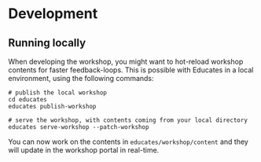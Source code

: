 # Development

## Running locally

When developing the workshop, you might want to hot-reload workshop
contents for faster feedback-loops. This is possible with Educates
in a local environment, using the following commands:

```console
# publish the local workshop
cd educates
educates publish-workshop

# serve the workshop, with contents coming from your local directory
educates serve-workshop --patch-workshop
```

You can now work on the contents in `educates/workshop/content` and they
will update in the workshop portal in real-time.
